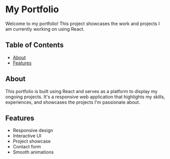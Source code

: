 # My Portfolio

Welcome to my portfolio! This project showcases the work and projects I am currently working on using React.

## Table of Contents

- [About](#about)
- [Features](#features)

## About

This portfolio is built using React and serves as a platform to display my ongoing projects. It's a responsive web application that highlights my skills, experiences, and showcases the projects I'm passionate about.

## Features

- Responsive design
- Interactive UI
- Project showcase
- Contact form
- Smooth animations


